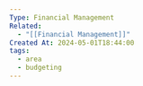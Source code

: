 ```yaml
---
Type: Financial Management
Related:
  - "[[Financial Management]]"
Created At: 2024-05-01T18:44:00
tags:
  - area
  - budgeting
---
```

